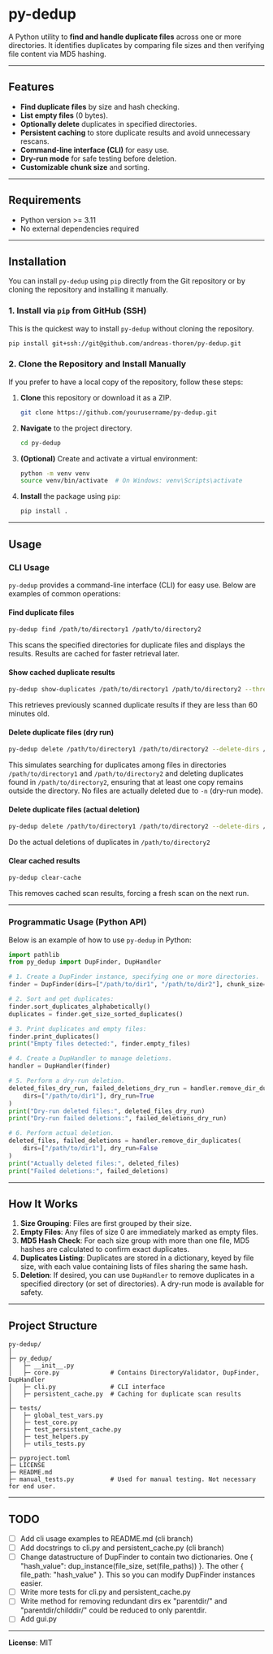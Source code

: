 # py-dedup

A Python utility to **find and handle duplicate files** across one or more directories. It identifies duplicates by comparing file sizes and then verifying file content via MD5 hashing.

---

## Features

- **Find duplicate files** by size and hash checking.
- **List empty files** (0 bytes).
- **Optionally delete** duplicates in specified directories.
- **Persistent caching** to store duplicate results and avoid unnecessary rescans.
- **Command-line interface (CLI)** for easy use.
- **Dry-run mode** for safe testing before deletion.
- **Customizable chunk size** and sorting.

---

## Requirements
- Python version >= 3.11
- No external dependencies required

---

## Installation

You can install `py-dedup` using `pip` directly from the Git repository or by cloning the repository and installing it manually.

### 1. Install via `pip` from GitHub (SSH)

This is the quickest way to install `py-dedup` without cloning the repository.

```bash
pip install git+ssh://git@github.com/andreas-thoren/py-dedup.git
```

### 2. Clone the Repository and Install Manually

If you prefer to have a local copy of the repository, follow these steps:

1. **Clone** this repository or download it as a ZIP.

    ```bash
    git clone https://github.com/yourusername/py-dedup.git
    ```

2. **Navigate** to the project directory.

    ```bash
    cd py-dedup
    ```

3. **(Optional)** Create and activate a virtual environment:

    ```bash
    python -m venv venv
    source venv/bin/activate  # On Windows: venv\Scripts\activate
    ```

4. **Install** the package using `pip`:

    ```bash
    pip install .
    ```

---

## Usage

### CLI Usage

`py-dedup` provides a command-line interface (CLI) for easy use. Below are examples of common operations:

#### Find duplicate files

```bash
py-dedup find /path/to/directory1 /path/to/directory2
```

This scans the specified directories for duplicate files and displays the results. Results are cached for faster retrieval later.

#### Show cached duplicate results

```bash
py-dedup show-duplicates /path/to/directory1 /path/to/directory2 --threshold 60
```

This retrieves previously scanned duplicate results if they are less than 60 minutes old.

#### Delete duplicate files (dry run)

```bash
py-dedup delete /path/to/directory1 /path/to/directory2 --delete-dirs /path/to/directory2 -n
```

This simulates searching for duplicates among files in directories `/path/to/directory1` and `/path/to/directory2` and deleting duplicates found in `/path/to/directory2`, ensuring that at least one copy remains outside the directory. No files are actually deleted due to `-n` (dry-run mode).

#### Delete duplicate files (actual deletion)

```bash
py-dedup delete /path/to/directory1 /path/to/directory2 --delete-dirs /path/to/directory2
```

Do the actual deletions of duplicates in `/path/to/directory2`

#### Clear cached results

```bash
py-dedup clear-cache
```

This removes cached scan results, forcing a fresh scan on the next run.

---

### Programmatic Usage (Python API)

Below is an example of how to use `py-dedup` in Python:

```python
import pathlib
from py_dedup import DupFinder, DupHandler

# 1. Create a DupFinder instance, specifying one or more directories.
finder = DupFinder(dirs=["/path/to/dir1", "/path/to/dir2"], chunk_size=8192)

# 2. Sort and get duplicates:
finder.sort_duplicates_alphabetically()
duplicates = finder.get_size_sorted_duplicates()

# 3. Print duplicates and empty files:
finder.print_duplicates()
print("Empty files detected:", finder.empty_files)

# 4. Create a DupHandler to manage deletions.
handler = DupHandler(finder)

# 5. Perform a dry-run deletion.
deleted_files_dry_run, failed_deletions_dry_run = handler.remove_dir_duplicates(
    dirs=["/path/to/dir1"], dry_run=True
)
print("Dry-run deleted files:", deleted_files_dry_run)
print("Dry-run failed deletions:", failed_deletions_dry_run)

# 6. Perform actual deletion.
deleted_files, failed_deletions = handler.remove_dir_duplicates(
    dirs=["/path/to/dir1"], dry_run=False
)
print("Actually deleted files:", deleted_files)
print("Failed deletions:", failed_deletions)
```

---

## How It Works

1. **Size Grouping**: Files are first grouped by their size.
2. **Empty Files**: Any files of size 0 are immediately marked as empty files.
3. **MD5 Hash Check**: For each size group with more than one file, MD5 hashes are calculated to confirm exact duplicates.
4. **Duplicates Listing**: Duplicates are stored in a dictionary, keyed by file size, with each value containing lists of files sharing the same hash.
5. **Deletion**: If desired, you can use `DupHandler` to remove duplicates in a specified directory (or set of directories). A dry-run mode is available for safety.

---

## Project Structure

```
py-dedup/
│
├─ py_dedup/
│   ├─ __init__.py
│   ├─ core.py              # Contains DirectoryValidator, DupFinder, DupHandler
│   ├─ cli.py               # CLI interface
│   ├─ persistent_cache.py  # Caching for duplicate scan results
│
├─ tests/
│   ├─ global_test_vars.py
│   ├─ test_core.py
│   ├─ test_persistent_cache.py
│   ├─ test_helpers.py
│   ├─ utils_tests.py
│
├─ pyproject.toml
├─ LICENSE
├─ README.md
├─ manual_tests.py          # Used for manual testing. Not necessary for end user.
```

---

## TODO

- [ ] Add cli usage examples to README.md (cli branch)
- [ ] Add docstrings to cli.py and persistent_cache.py (cli branch)
- [ ] Change datastructure of DupFinder to contain two dictionaries. One { "hash_value": dup_instance(file_size, set(file_paths)) }. The other { file_path: "hash_value" }. This so you can modify DupFinder instances easier.
- [ ] Write more tests for cli.py and persistent_cache.py 
- [ ] Write method for removing redundant dirs ex "parentdir/" and "parentdir/childdir/" could be reduced to only parentdir.
- [ ] Add gui.py

---

**License**: MIT
